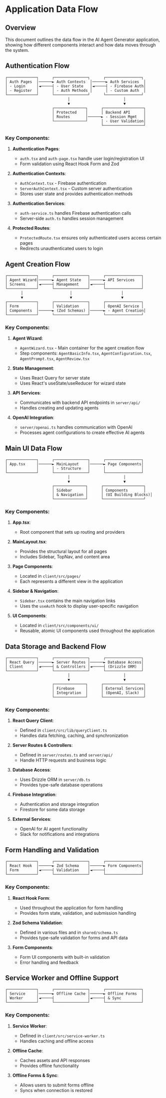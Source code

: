 # Application Data Flow

## Overview

This document outlines the data flow in the AI Agent Generator application, showing how different components interact and how data moves through the system.

## Authentication Flow

```
┌─────────────┐      ┌───────────────┐      ┌────────────────┐
│ Auth Pages  │──────► Auth Contexts  │──────► Auth Services  │
│ - Login     │◄─────┤ - User State   │◄─────┤ - Firebase Auth│
│ - Register  │      │ - Auth Methods │      │ - Custom Auth  │
└─────────────┘      └───────────────┘      └────────────────┘
                            │                        │
                            ▼                        ▼
                     ┌──────────────┐      ┌──────────────────┐
                     │ Protected    │      │ Backend API      │
                     │ Routes       │──────► - Session Mgmt   │
                     └──────────────┘      │ - User Validation│
                                           └──────────────────┘
```

### Key Components:

1. **Authentication Pages**: 
   - `auth.tsx` and `auth-page.tsx` handle user login/registration UI
   - Form validation using React Hook Form and Zod

2. **Authentication Contexts**:
   - `AuthContext.tsx` - Firebase authentication
   - `ServerAuthContext.tsx` - Custom server authentication
   - Stores user state and provides authentication methods

3. **Authentication Services**:
   - `auth-service.ts` handles Firebase authentication calls
   - Server-side `auth.ts` handles session management

4. **Protected Routes**:
   - `ProtectedRoute.tsx` ensures only authenticated users access certain pages
   - Redirects unauthenticated users to login

## Agent Creation Flow

```
┌─────────────┐      ┌───────────────┐      ┌────────────────┐
│ Agent Wizard│──────► Agent State   │──────► API Services   │
│ Screens     │◄─────┤ Management    │◄─────┤                │
└─────────────┘      └───────────────┘      └────────────────┘
       │                     │                      │
       ▼                     ▼                      ▼
┌─────────────┐      ┌───────────────┐      ┌────────────────┐
│ Form        │      │ Validation    │      │ OpenAI Service │
│ Components  │──────► (Zod Schemas) │──────► - Agent Creation│
└─────────────┘      └───────────────┘      └────────────────┘
```

### Key Components:

1. **Agent Wizard**:
   - `AgentWizard.tsx` - Main container for the agent creation flow
   - Step components: `AgentBasicInfo.tsx`, `AgentConfiguration.tsx`, `AgentPrompt.tsx`, `AgentReview.tsx`

2. **State Management**:
   - Uses React Query for server state
   - Uses React's useState/useReducer for wizard state

3. **API Services**:
   - Communicates with backend API endpoints in `server/api/`
   - Handles creating and updating agents

4. **OpenAI Integration**:
   - `server/openai.ts` handles communication with OpenAI
   - Processes agent configurations to create effective AI agents

## Main UI Data Flow

```
┌─────────────┐      ┌───────────────┐      ┌────────────────┐
│ App.tsx     │──────► MainLayout    │──────► Page Components│
│             │      │ - Structure   │      │                │
└─────────────┘      └───────────────┘      └────────────────┘
                            │                        │
                            ▼                        ▼
                     ┌──────────────┐      ┌──────────────────┐
                     │ Sidebar      │      │ Components       │
                     │ & Navigation │      │ (UI Building Blocks)│
                     └──────────────┘      └──────────────────┘
```

### Key Components:

1. **App.tsx**:
   - Root component that sets up routing and providers

2. **MainLayout.tsx**:
   - Provides the structural layout for all pages
   - Includes Sidebar, TopNav, and content area

3. **Page Components**:
   - Located in `client/src/pages/`
   - Each represents a different view in the application

4. **Sidebar & Navigation**:
   - `Sidebar.tsx` contains the main navigation links
   - Uses the `useAuth` hook to display user-specific navigation

5. **UI Components**:
   - Located in `client/src/components/ui/`
   - Reusable, atomic UI components used throughout the application

## Data Storage and Backend Flow

```
┌─────────────┐      ┌───────────────┐      ┌────────────────┐
│ React Query │──────► Server Routes │──────► Database Access│
│ Client      │◄─────┤ & Controllers │◄─────┤ (Drizzle ORM)  │
└─────────────┘      └───────────────┘      └────────────────┘
                            │                        │
                            ▼                        ▼
                     ┌──────────────┐      ┌──────────────────┐
                     │ Firebase     │      │ External Services│
                     │ Integration  │      │ (OpenAI, Slack)  │
                     └──────────────┘      └──────────────────┘
```

### Key Components:

1. **React Query Client**:
   - Defined in `client/src/lib/queryClient.ts`
   - Handles data fetching, caching, and synchronization

2. **Server Routes & Controllers**:
   - Defined in `server/routes.ts` and `server/api/`
   - Handle HTTP requests and business logic

3. **Database Access**:
   - Uses Drizzle ORM in `server/db.ts`
   - Provides type-safe database operations

4. **Firebase Integration**:
   - Authentication and storage integration
   - Firestore for some data storage

5. **External Services**:
   - OpenAI for AI agent functionality
   - Slack for notifications and integrations

## Form Handling and Validation

```
┌─────────────┐      ┌───────────────┐      ┌────────────────┐
│ React Hook  │──────► Zod Schema    │──────► Form Components│
│ Form        │◄─────┤ Validation    │◄─────┤                │
└─────────────┘      └───────────────┘      └────────────────┘
```

### Key Components:

1. **React Hook Form**:
   - Used throughout the application for form handling
   - Provides form state, validation, and submission handling

2. **Zod Schema Validation**:
   - Defined in various files and in `shared/schema.ts`
   - Provides type-safe validation for forms and API data

3. **Form Components**:
   - Form UI components with built-in validation
   - Error handling and feedback

## Service Worker and Offline Support

```
┌─────────────┐      ┌───────────────┐      ┌────────────────┐
│ Service     │──────► Offline Cache │──────► Offline Forms  │
│ Worker      │◄─────┤               │◄─────┤ & Sync         │
└─────────────┘      └───────────────┘      └────────────────┘
```

### Key Components:

1. **Service Worker**:
   - Defined in `client/src/service-worker.ts`
   - Handles caching and offline access

2. **Offline Cache**:
   - Caches assets and API responses
   - Provides offline functionality

3. **Offline Forms & Sync**:
   - Allows users to submit forms offline
   - Syncs when connection is restored 